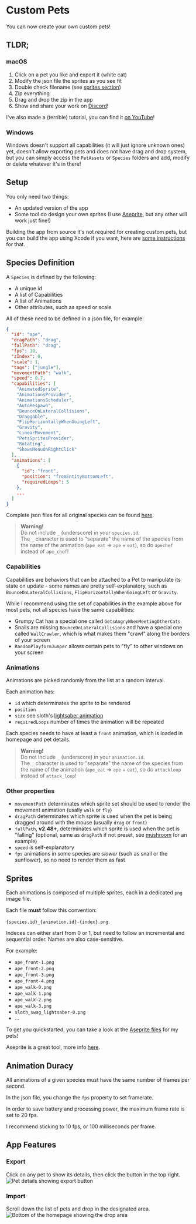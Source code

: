 # Custom Pets

You can now create your own custom pets!

## TLDR;
### macOS
1. Click on a pet you like and export it (white cat)
1. Modify the json file the sprites as you see fit
1. Double check filename (see [sprites section](#sprites))
1. Zip everything
1. Drag and drop the zip in the app
1. Show and share your work on [Discord](https://discord.gg/WvvnmPCy)!

I've also made a (terrible) tutorial, you can find it [on YouTube](https://www.youtube.com/watch?v=Mj4U2GIF8MA)! 

### Windows

Windows doesn't support all capabilities (it will just ignore unknown ones) yet, doesn't allow exporting pets and does not have drag and drop system, but you can simply access the `PetAssets` or `Species` folders and add, modify or delete whatever it's in there!

## Setup
You only need two things: 
* An updated version of the app
* Some tool do design your own sprites (I use [Aseprite](https://github.com/aseprite/aseprite), but any other will work just fine!)

Building the app from source it's not required for creating custom pets, but you can build the app using Xcode if you want, here are [some instructions](https://github.com/curzel-it/bit-therapy) for that. 

## Species Definition
A `Species` is defined by the following: 
* A unique id
* A list of Capabilities
* A list of Animations
* Other attributes, such as speed or scale 

All of these need to be defined in a json file, for example:

``` json
{
  "id": "ape",
  "dragPath": "drag",
  "fallPath": "drag",
  "fps": 10,
  "zIndex": 0,
  "scale": 1,
  "tags": ["jungle"],
  "movementPath": "walk",
  "speed": 0.7,
  "capabilities": [
    "AnimatedSprite",
    "AnimationsProvider",
    "AnimationsScheduler",
    "AutoRespawn",
    "BounceOnLateralCollisions",
    "Draggable",
    "FlipHorizontallyWhenGoingLeft",
    "Gravity",
    "LinearMovement",
    "PetsSpritesProvider",
    "Rotating",
    "ShowsMenuOnRightClick"
  ],
  "animations": [
    {
      "id": "front",
      "position": "fromEntityBottomLeft",
      "requiredLoops": 5
    },
    ...
  ]
}
```

Complete json files for all original species can be found [here](https://github.com/curzel-it/bit-therapy/tree/main/Species).

> **Warning!**<br>
> Do not include `_` (underscore) in your `species.id`.<br>
> The `_` character is used to "separate" the name of the species from the name of the animation (`ape_eat` => `ape` + `eat`), so do `apechef` instead of `ape_chef`!

### Capabilities
Capabilities are behaviors that can be attached to a Pet to manipulate its state on update - some names are pretty self-explanatory, such as `BounceOnLateralCollisions`, `FlipHorizontallyWhenGoingLeft` or `Gravity`.

While I recommend using the set of capabilities in the example above for most pets, not all species have the same capabilities:
* Grumpy Cat has a special one called `GetsAngryWhenMeetingOtherCats`
* Snails are missing `BounceOnLateralCollisions` and have a special one called `WallCrawler`, which is what makes them "crawl" along the borders of your screen
* `RandomPlayformJumper` allows certain pets to "fly" to other windows on your screen

### Animations
Animations are picked randomly from the list at a random interval.

Each animation has: 
* `id` which determinates the sprite to be rendered
* `position` 
* `size` see sloth's [lightsaber animation](https://github.com/curzel-it/bit-therapy/blob/main/Species/sloth.json)
* `requiredLoops` number of times the animation will be repeated

Each species needs to have at least a `front` animation, which is loaded in homepage and pet details.

> **Warning!**<br>
> Do not include `_` (underscore) in your `animation.id`.<br>
> The `_` character is used to "separate" the name of the species from the name of the animation (`ape_eat` => `ape` + `eat`), so do `attackloop` instead of `attack_loop`!

### Other properties
* `movementPath` determinates which sprite set should be used to render the movement animation (usally `walk` or `fly`)
* `dragPath` determinates which sprite is used when the pet is being dragged around with the mouse (usually `drag` or `front`)
* `fallPath`, **v2.48+**, determinates which sprite is used when the pet is "falling" (optional, same as `dragPath` if not preset, see [mushroom](https://github.com/curzel-it/bit-therapy/blob/main/Species/mushroom.json) for an example) 
* `speed` is self-explanatory
* `fps` animations in some species are *slower* (such as snail or the sunflower), so no need to render them as fast

## Sprites
Each animations is composed of multiple sprites, each in a dedicated `png` image file.

Each file **must** follow this convention: 

`{species.id}_{animation.id}-{index}.png`.

Indeces can either start from 0 or 1, but need to follow an incremental and sequential order. Names are also case-sensitive.

For example:
* `ape_front-1.png`
* `ape_front-2.png`
* `ape_front-3.png`
* `ape_front-4.png`
* `ape_walk-0.png`
* `ape_walk-1.png`
* `ape_walk-2.png`
* `ape_walk-3.png`
* `sloth_swag_lightsaber-0.png`
* ...

To get you quickstarted, you can take a look at the [Aseprite files](https://github.com/curzel-it/bit-therapy/tree/main/Aseprite) for my pets!

Aseprite is a great tool, more info [here](https://github.com/aseprite/aseprite).

## Animation Duracy

All animations of a given species must have the same number of frames per second.

In the json file, you change the `fps` property to set framerate.

In order to save battery and processing power, the maximum frame rate is set to 20 fps.

I recommend sticking to 10 fps, or 100 milliseconds per frame.

## App Features
### Export
Click on any pet to show its details, then click the button in the top right.
![Pet details showing export button](custompets-export.png)

### Import
Scroll down the list of pets and drop in the designated area.
![Bottom of the homepage showing the drop area](custompets-droparea.png)
